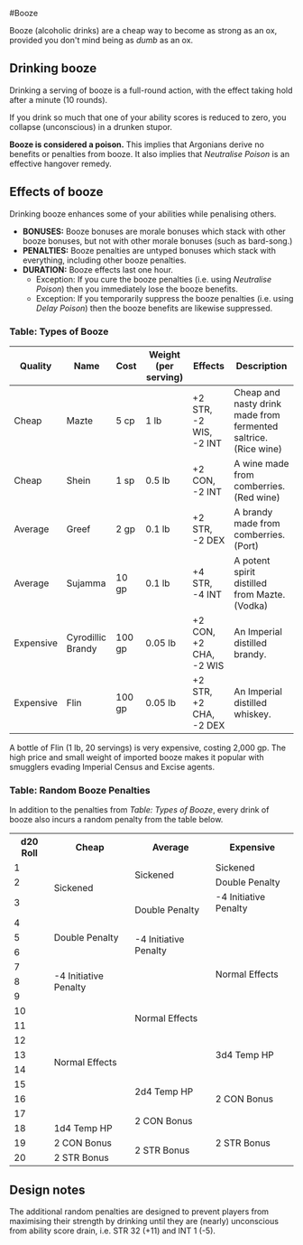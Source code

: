 #Booze

Booze (alcoholic drinks) are a cheap way to become as strong as an ox, provided you don't mind being as *dumb* as an ox.

## Drinking booze

Drinking a serving of booze is a full-round action, with the effect taking hold after a minute (10 rounds).

If you drink so much that one of your ability scores is reduced to zero, you collapse (unconscious) in a drunken stupor.

**Booze is considered a poison.** This implies that Argonians derive no benefits or penalties from booze. It also implies that *Neutralise Poison* is an effective hangover remedy.

## Effects of booze

Drinking booze enhances some of your abilities while penalising others.

* **BONUSES:** Booze bonuses are morale bonuses which stack with other booze bonuses, but not with other morale bonuses (such as bard-song.)
* **PENALTIES:** Booze penalties are untyped bonuses which stack with everything, including other booze penalties.
* **DURATION:** Booze effects last one hour.
	* Exception: If you cure the booze penalties (i.e. using *Neutralise Poison*) then you immediately lose the booze benefits.
	* Exception: If you temporarily suppress the booze penalties (i.e. using *Delay Poison*) then the booze benefits are likewise suppressed.

### Table: Types of Booze

| Quality | Name | Cost | Weight (per serving) | Effects | Description |
| ------- | ---- | ---- | -------------------- | ------- | ----------- |
| Cheap | Mazte | 5 cp | 1 lb | +2 STR, -2 WIS, -2 INT | Cheap and nasty drink made from fermented saltrice. (Rice wine) |
| Cheap | Shein | 1 sp | 0.5 lb | +2 CON, -2 INT | A wine made from comberries. (Red wine) |
| Average | Greef | 2 gp | 0.1 lb | +2 STR, -2 DEX | A brandy made from comberries. (Port) |
| Average | Sujamma | 10 gp | 0.1 lb | +4 STR, -4 INT | A potent spirit distilled from Mazte. (Vodka) |
| Expensive | Cyrodillic Brandy | 100 gp | 0.05 lb | +2 CON, +2 CHA, -2 WIS | An Imperial distilled brandy. |
| Expensive | Flin | 100 gp | 0.05 lb | +2 STR, +2 CHA, -2 DEX | An Imperial distilled whiskey. |

A bottle of Flin (1 lb, 20 servings) is very expensive, costing 2,000 gp. The high price and small weight of imported booze makes it popular with smugglers evading Imperial Census and Excise agents.

### Table: Random Booze Penalties

In addition to the penalties from *Table: Types of Booze*, every drink of booze also incurs a random penalty from the table below.

<table>
  <tr>
    <th>d20 Roll</th>
    <th>Cheap</th>
    <th>Average</th>
    <th>Expensive</th>
  </tr>
  <tr>
    <td>1</td>
    <td rowspan="3">Sickened</td>
    <td rowspan="2">Sickened</td>
    <td>Sickened</td>
  </tr>
  <tr>
    <td>2</td>
    <td>Double Penalty</td>
  </tr>
  <tr>
    <td>3</td>
    <td rowspan="2">Double Penalty</td>
    <td>-4 Initiative Penalty</td>
  </tr>
  <tr>
    <td>4</td>
    <td rowspan="3">Double Penalty</td>
    <td rowspan="8">Normal Effects</td>
  </tr>
  <tr>
    <td>5</td>
    <td rowspan="2">-4 Initiative Penalty</td>
  </tr>
  <tr>
    <td>6</td>
  </tr>
  <tr>
    <td>7</td>
    <td rowspan="3">-4 Initiative Penalty</td>
    <td rowspan="8">Normal Effects</td>
  </tr>
  <tr>
    <td>8</td>
  </tr>
  <tr>
    <td>9</td>
  </tr>
  <tr>
    <td>10</td>
    <td rowspan="8">Normal Effects</td>
  </tr>
  <tr>
    <td>11</td>
  </tr>
  <tr>
    <td>12</td>
    <td rowspan="3">3d4 Temp HP</td>
  </tr>
  <tr>
    <td>13</td>
  </tr>
  <tr>
    <td>14</td>
  </tr>
  <tr>
    <td>15</td>
    <td rowspan="2">2d4 Temp HP</td>
    <td rowspan="3">2 CON Bonus</td>
  </tr>
  <tr>
    <td>16</td>
  </tr>
  <tr>
    <td>17</td>
    <td rowspan="2">2 CON Bonus</td>
  </tr>
  <tr>
    <td>18</td>
    <td>1d4 Temp HP</td>
    <td rowspan="3">2 STR Bonus</td>
  </tr>
  <tr>
    <td>19</td>
    <td>2 CON Bonus</td>
    <td rowspan="2">2 STR Bonus</td>
  </tr>
  <tr>
    <td>20</td>
    <td>2 STR Bonus</td>
  </tr>
</table>

## Design notes

The additional random penalties are designed to prevent players from maximising their strength by drinking until they are (nearly) unconscious from ability score drain, i.e. STR 32 (+11) and INT 1 (-5).